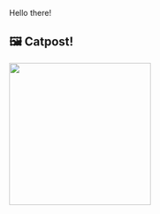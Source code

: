 Hello there!



## 🖼️ Catpost!

<sub>
    <img src="https://cdn2.thecatapi.com/images/c9TMXH3c_.jpg" height="256">
</sub>

